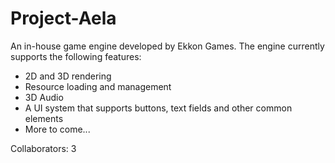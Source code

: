 # Project-Aela
An in-house game engine developed by Ekkon Games. The engine currently supports the following features:
<ul>
    <li>2D and 3D rendering</li>
    <li>Resource loading and management</li>
    <li>3D Audio</li>
    <li>A UI system that supports buttons, text fields and other common elements</li>
    <li>More to come...</li>
</ul>

Collaborators: 3
